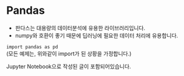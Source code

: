 # Pandas
 * 판다스는 대용량의 데이터분석에 유용한 라이브러리입니다.
 * numpy와 호환이 좋기 때문에 딥러닝에 필요한 데이터 처리에 유용합니다.


`import pandas as pd`<br>
 (모든 예제는, 위와같이 import가 된 상황을 가정합니다.)
 
 Jupyter Notebook으로 작성된 글이 포함되어있습니다.
